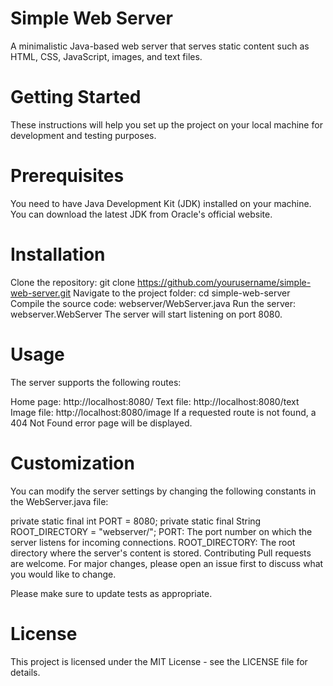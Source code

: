 # Simple Web Server
A minimalistic Java-based web server that serves static content such as HTML, CSS, JavaScript, images, and text files.

# Getting Started
These instructions will help you set up the project on your local machine for development and testing purposes.

# Prerequisites
You need to have Java Development Kit (JDK) installed on your machine. You can download the latest JDK from Oracle's official website.

# Installation
Clone the repository:
git clone https://github.com/yourusername/simple-web-server.git
Navigate to the project folder:
cd simple-web-server
Compile the source code:
webserver/WebServer.java
Run the server:
webserver.WebServer
The server will start listening on port 8080.

# Usage
The server supports the following routes:

Home page: http://localhost:8080/
Text file: http://localhost:8080/text
Image file: http://localhost:8080/image
If a requested route is not found, a 404 Not Found error page will be displayed.

# Customization
You can modify the server settings by changing the following constants in the WebServer.java file:

private static final int PORT = 8080;
private static final String ROOT_DIRECTORY = "webserver/";
PORT: The port number on which the server listens for incoming connections.
ROOT_DIRECTORY: The root directory where the server's content is stored.
Contributing
Pull requests are welcome. For major changes, please open an issue first to discuss what you would like to change.

Please make sure to update tests as appropriate.

# License
This project is licensed under the MIT License - see the LICENSE file for details.

